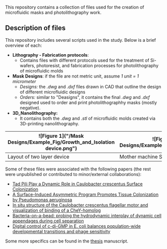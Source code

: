 This repository contains a collection of files used for the creation of microfluidic masks and photolithography work.

## Description of files
This repository includes several scripts used in the study. Below is a brief overview of each:
- **Lithography - Fabrication protocols**:
	- Contains files with different protocols used for the treatment of Si-wafers, photoresist, and fabrication processes for photolithography of microfluidic molds
- **Mask Designs**: if the file are not metric unit, assume *1 unit = 1 micrometer*
	- *Designs:* the *.dwg* and *.dxf* files drawn in CAD that outline the design of different microfluidic designs 
	- *Orders:* similar to "Deasigns", it contains the final *.dwg* and *.dxf* designed used to order and print photolithographhy masks (mostly negative).
- **3D_Nanolithography:**
	- It contains both the *.dwg* and *.stl* of microfluidic molds created via 3D-printing nanolithography.


| ![Figure 1]("/Mask Designs/Example_Fig/Growth_and_Isolation device.png") | ![Figure 2]("/Mask Designs/Example_Fig/Mother_machine.png") |
|---|---|
| Layout of two layer device | Mother machine Si-Photoresist mold |

	
Some of these files were associated with the following papers (the rest were unpublished or contributed to minor/external collaborations):  
- [Tad Pili Play a Dynamic Role in Caulobacter crescentus Surface Colonization](https://doi.org/10.1128/mbio.01237-19)
- [A Surface-Induced Asymmetric Program Promotes Tissue Colonization by Pseudomonas aeruginosa](https://doi.org/10.1016/j.chom.2018.11.008)
- [In situ structure of the Caulobacter crescentus flagellar motor and visualization of binding of a CheY-homolog]( https://doi.org/10.1111/mmi.14525)
- [Bacteria-on-a-bead: probing the hydrodynamic interplay of dynamic cell appendages during cell separation](https://doi.org/10.1038/s42003-022-04026-z)
- [Digital control of c-di-GMP in E. coli balances population-wide developmental transitions and phage sensitivity](https://doi.org/10.1101/2021.10.01.462762)


Some more specifics can be found in the [thesis](https://edoc.unibas.ch/65308/1/Thesis_v11_edoc.pdf) manuscript. 

